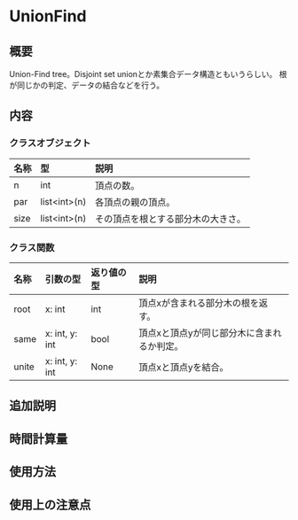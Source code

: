 # UnionFind

## 概要
Union-Find tree。Disjoint set unionとか素集合データ構造ともいうらしい。
根が同じかの判定、データの結合などを行う。

## 内容
### クラスオブジェクト
|名称|型|説明|
|:--|:--|:--|
|n|int|頂点の数。|
|par|list\<int\>(n)|各頂点の親の頂点。|
|size|list\<int\>(n)|その頂点を根とする部分木の大きさ。|
### クラス関数
|名称|引数の型|返り値の型|説明|
|:--|:--|:--|:--|
|root|x: int|int|頂点xが含まれる部分木の根を返す。|
|same|x: int, y: int|bool|頂点xと頂点yが同じ部分木に含まれるか判定。|
|unite|x: int, y: int|None|頂点xと頂点yを結合。|

## 追加説明

## 時間計算量

## 使用方法

## 使用上の注意点
